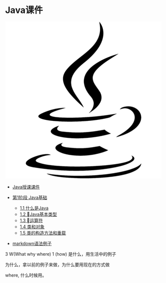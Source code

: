 # Java课件
![](java.png)

* [Java授课课件](README.md)
* [第1阶段 Java基础](part1/README.md)
    * [1.1 什么是Java](part1/1.1.md)
    * [1.2 Java基本类型](part1/1.2.md)
    * [1.3 运算符](part1/1.3.md)
    * [1.4 类和对象](part1/1.4.md)
    * [1.5 类的构造方法和重载](part1/1.5.md)

* [markdown语法例子](example.md)



3 W(What why where) 1 (how)
是什么，用生活中的例子

为什么，拿以前的例子来做，为什么要用现在的方式做

where, 什么时候用。